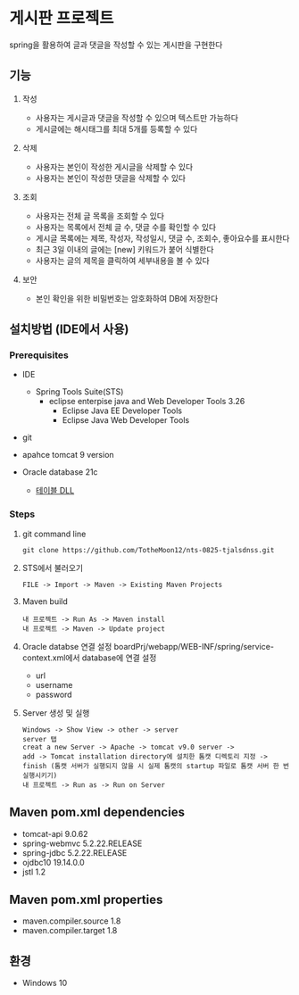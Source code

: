# 게시판 프로젝트
spring을 활용하여 글과 댓글을 작성할 수 있는 게시판을 구현한다

## 기능
1. 작성
    * 사용자는 게시글과 댓글을 작성할 수 있으며 텍스트만 가능하다
    * 게시글에는 해시태그를 최대 5개를 등록할 수 있다    

2. 삭제
    * 사용자는 본인이 작성한 게시글을 삭제할 수 있다
    * 사용자는 본인이 작성한 댓글을 삭제할 수 있다

3. 조회
    * 사용자는 전체 글 목록을 조회할 수 있다
    * 사용자는 목록에서 전체 글 수, 댓글 수를 확인할 수 있다
    * 게시글 목록에는 제목, 작성자, 작성일시, 댓글 수, 조회수, 좋아요수를 표시한다
    * 최근 3일 이내의 글에는 [new] 키워드가 붙어 식별한다
    * 사용자는 글의 제목을 클릭하여 세부내용을 볼 수 있다
    

4. 보안
    * 본인 확인을 위한 비밀번호는 암호화하여 DB에 저장한다

## 설치방법 (IDE에서 사용)
### Prerequisites
* IDE
   * Spring Tools Suite(STS) 
      * eclipse enterpise java and Web Developer Tools 3.26
         * Eclipse Java EE Developer Tools
         * Eclipse Java Web Developer Tools         
      
* git
* apahce tomcat 9 version
* Oracle database 21c
   * [테이블 DLL](https://github.com/TotheMoon12/nts-0825-tjalsdnss/blob/main/Oracle%20DB%20table/TABLE%20DLL.sql)

### Steps
1. git command line

   ``` shell
   git clone https://github.com/TotheMoon12/nts-0825-tjalsdnss.git
   ```

2. STS에서 불러오기
   ``` shell
   FILE -> Import -> Maven -> Existing Maven Projects
   ```

3. Maven build
   ``` shell
   내 프로젝트 -> Run As -> Maven install
   내 프로젝트 -> Maven -> Update project
   ```
   
4. Oracle databse 연결 설정
   boardPrj/webapp/WEB-INF/spring/service-context.xml에서 database에 연결 설정
      * url
      * username
      * password
      
5. Server 생성 및 실행
   
   ``` shell
   Windows -> Show View -> other -> server
   server 탭
   creat a new Server -> Apache -> tomcat v9.0 server ->
   add -> Tomcat installation directory에 설치한 톰캣 디렉토리 지정 -> finish (톰캣 서버가 실행되지 않을 시 실제 톰캣의 startup 파일로 톰캣 서버 한 번 실행시키기)
   내 프로젝트 -> Run as -> Run on Server
   ```

## Maven pom.xml dependencies
 * tomcat-api 9.0.62
 * spring-webmvc 5.2.22.RELEASE
 * spring-jdbc 5.2.22.RELEASE
 * ojdbc10 19.14.0.0
 * jstl 1.2
## Maven pom.xml properties
 * maven.compiler.source 1.8
 * maven.compiler.target 1.8


## 환경
 * Windows 10
